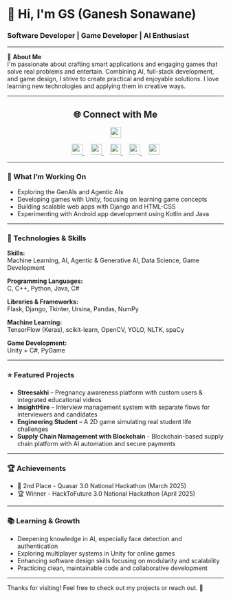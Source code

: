 # 👋 Hi, I'm GS (Ganesh Sonawane)

### Software Developer | Game Developer | AI Enthusiast 

---

🚀 **About Me**  
I'm passionate about crafting smart applications and engaging games that solve real problems and entertain. Combining AI, full-stack development, and game design, I strive to create practical and enjoyable solutions. I love learning new technologies and applying them in creative ways.

---

<h2 align="center">🌐 Connect with Me</h2>

<p align="center">
  <a href="mailto:sonawaneganu3101@gmail.com">
    <img src="https://img.shields.io/badge/Email-Send-blue?logo=gmail" height="25" />
  </a>
</p>

<p align="center">
  <a href="https://www.linkedin.com/in/inevitable-gs">
    <img src="https://img.shields.io/badge/LinkedIn-Connect-blue?logo=linkedin" height="25" />
  </a>&nbsp;&nbsp;&nbsp;
  
  <a href="https://www.instagram.com/the_inevitable_gs">
    <img src="https://img.shields.io/badge/Instagram-Follow-E4405F?logo=instagram&logoColor=white" height="25" />
  </a>&nbsp;&nbsp;&nbsp;
  
  <a href="https://x.com/inevitable_gs">
    <img src="https://img.shields.io/badge/X-Follow-1DA1F2?logo=twitter&logoColor=white" height="25" />
  </a>&nbsp;&nbsp;&nbsp;
  
  <a href="https://leetcode.com/inevitable_gs">
    <img src="https://img.shields.io/badge/LeetCode-Visit-orange?logo=leetcode" height="25" />
  </a>&nbsp;&nbsp;&nbsp;
  
  <a href="https://github.com/inevitablegs">
    <img src="https://img.shields.io/badge/GitHub-Follow-black?logo=github" height="25" />
  </a>
</p>


---

### 🎯 What I’m Working On

- Exploring the GenAIs and Agentic AIs  
- Developing games with Unity, focusing on learning game concepts  
- Building scalable web apps with Django and HTML-CSS 
- Experimenting with Android app development using Kotlin and Java  

---

### 🔧 Technologies & Skills

**Skills:**  
Machine Learning, AI, Agentic & Generative AI, Data Science, Game Development

**Programming Languages:**  
C, C++, Python, Java, C#

**Libraries & Frameworks:**  
Flask, Django, Tkinter, Ursina, Pandas, NumPy 

**Machine Learning:**  
TensorFlow (Keras), scikit-learn, OpenCV, YOLO, NLTK, spaCy

**Game Development:**  
Unity + C#, PyGame


---

### ⭐ Featured Projects

- **Streesakhi** – Pregnancy awareness platform with custom users & integrated educational videos  
- **InsightHire** – Interview management system with separate flows for interviewers and candidates  
- **Engineering Student** – A 2D game simulating real student life challenges  
- **Supply Chain Namagement with Blockchain** - Blockchain-based supply chain platform with AI automation and secure payments

---

### 🏆 Achievements

- 🥈 2nd Place - Quasar 3.0 National Hackathon (March 2025) 
- 🏆 Winner - HackToFuture 3.0 National Hackathon (April 2025)
  
---

### 📚 Learning & Growth

- Deepening knowledge in AI, especially face detection and authentication  
- Exploring multiplayer systems in Unity for online games  
- Enhancing software design skills focusing on modularity and scalability  
- Practicing clean, maintainable code and collaborative development

---  

Thanks for visiting! Feel free to check out my projects or reach out. 🙌
